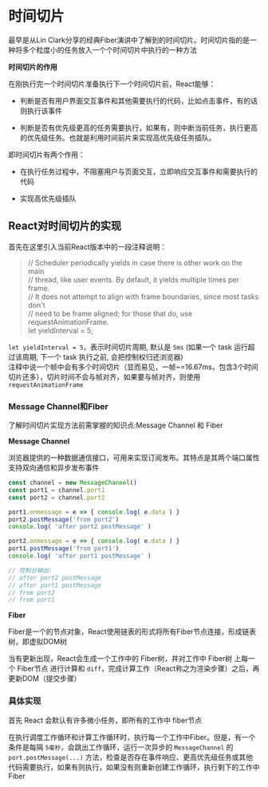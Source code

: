 # 时间切片

最早是从Lin Clark分享的经典Fiber演讲中了解到的时间切片。时间切片指的是一种将多个粒度小的任务放入一个个时间切片中执行的一种方法

**时间切片的作用**

在刚执行完一个时间切片准备执行下一个时间切片前，React能够：

- 判断是否有用户界面交互事件和其他需要执行的代码，比如点击事件，有的话则执行该事件

- 判断是否有优先级更高的任务需要执行，如果有，则中断当前任务，执行更高的优先级任务。也就是利用时间前片来实现高优先级任务插队。

即时间切片有两个作用：

- 在执行任务过程中，不阻塞用户与页面交互，立即响应交互事件和需要执行的代码

- 实现高优先级插队

## React对时间切片的实现

首先在这里引入当前React版本中的一段注释说明：

>// Scheduler periodically yields in case there is other work on the main  
 // thread, like user events. By default, it yields multiple times per frame.  
 // It does not attempt to align with frame boundaries, since most tasks don't  
 // need to be frame aligned; for those that do, use requestAnimationFrame.  
 let yieldInterval = 5;

`let yieldInterval = 5`，表示时间切片周期, 默认是 `5ms` (如果一个 task 运行超过该周期, 下一个 task 执行之前, 会把控制权归还浏览器)  
注释中说一个帧中会有多个时间切片（显而易见，一帧~=16.67ms，包含3个时间切片还多），切片时间不会与帧对齐，如果要与帧对齐，则使用 `requestAnimationFrame`

### Message Channel和Fiber

了解时间切片实现方法前需掌握的知识点:Message Channel 和 Fiber

**Message Channel**

浏览器提供的一种数据通信接口，可用来实现订阅发布。其特点是其两个端口属性支持双向通信和异步发布事件
    
```js
const channel = new MessageChannel()
const port1 = channel.port1
const port2 = channel.port2

port1.onmessage = e => { console.log( e.data ) }
port2.postMessage('from port2')
console.log( 'after port2 postMessage' )

port2.onmessage = e => { console.log( e.data ) }
port1.postMessage('from port1')
console.log( 'after port1 postMessage' )

// 控制台输出: 
// after port2 postMessage
// after port1 postMessage
// from port2
// from port1
```

**Fiber**

Fiber是一个的节点对象，React使用链表的形式将所有Fiber节点连接，形成链表树，即虚拟DOM树

当有更新出现，React会生成一个工作中的 Fiber树，并对工作中 Fiber树 上每一个 Fiber节点 进行计算和 `diff`，完成计算工作（React称之为渲染步骤）之后，再更新DOM（提交步骤）

### 具体实现

首先 React 会默认有许多微小任务，即所有的工作中 fiber节点

在执行调度工作循环和计算工作循环时，执行每一个工作中Fiber。但是，有一个条件是每隔 `5毫秒`，会跳出工作循环，运行一次异步的 `MessageChannel` 的 `port.postMessage(...)` 方法，检查是否存在事件响应、更高优先级任务或其他代码需要执行，如果有则执行，如果没有则重新创建工作循环，执行剩下的工作中Fiber